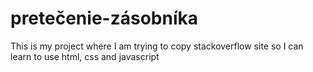 # pretečenie-zásobníka
This is my project where I am trying to copy stackoverflow site so I can learn to use html, css and javascript

